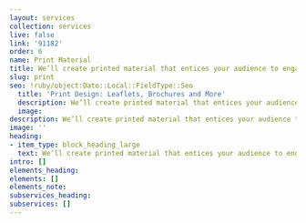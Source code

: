 ```yaml
---
layout: services
collection: services
live: false
link: '91182'
order: 6
name: Print Material
title: We’ll create printed material that entices your audience to engage
slug: print
seo: !ruby/object:Dato::Local::FieldType::Seo
  title: 'Print Design: Leaflets, Brochures and More'
  description: We’ll create printed material that entices your audience to engage.
  image: 
description: We’ll create printed material that entices your audience to engage.
image: ''
heading:
- item_type: block_heading_large
  text: We’ll create printed material that entices your audience to engage.
intro: []
elements_heading: 
elements: []
elements_note: 
subservices_heading: 
subservices: []
---
```


